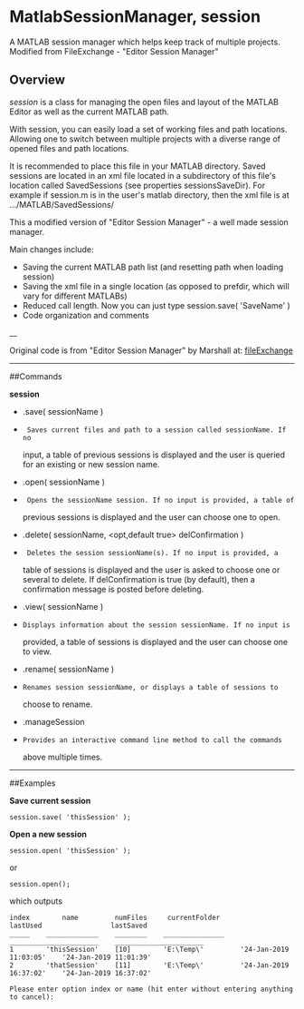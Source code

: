 # MatlabSessionManager, session

A MATLAB session manager which helps keep track of multiple projects.
Modified from FileExchange - "Editor Session Manager"

## Overview
*session* is a class for managing the open files and layout of the MATLAB
Editor as well as the current MATLAB path.

With session, you can easily load a set of working files and path
locations. Allowing one to switch between multiple projects with a
diverse range of opened files and path locations.



It is recommended to place this file in your MATLAB directory. Saved
sessions are located in an xml file located in a subdirectory of this
file's location called SavedSessions (see properties sessionsSaveDir). For example if session.m is in the user's  matlab directory, then the xml file is at .../MATLAB/SavedSessions/



This a modified version of "Editor Session Manager" - a well made session
manager.

Main changes include:
 
  * Saving the current MATLAB path list (and resetting path when loading
    session)
  * Saving the xml file in a single location (as opposed to prefdir,
    which will vary for different MATLABs)
  * Reduced call length. Now you can just type session.save( 'SaveName' )  
  * Code organization and comments

__


Original code is from "Editor Session Manager" by Marshall at:
[fileExchange](https://www.mathworks.com/matlabcentral/fileexchange/46352-editor-session-manager)


------------------------------------------------------------------------

##Commands

__session__

- .save( <opt> sessionName )
 -      Saves current files and path to a session called sessionName. If no
      input, a table of previous sessions is displayed and the user is
      queried for an existing or new session name.

-  .open( <opt> sessionName )
 -      Opens the sessionName session. If no input is provided, a table of
      previous sessions is displayed and the user can choose one to open.

-  .delete( <opt> sessionName, <opt,default true> delConfirmation )
 -      Deletes the session sessionName(s). If no input is provided, a
      table of sessions is displayed and the user is asked to choose one or several
      to delete. If delConfirmation is true (by default), then a
      confirmation message is posted before deleting.
      
-  .view( <opt> sessionName )
 -     Displays information about the session sessionName. If no input is
      provided, a table of sessions is displayed and the user can choose
      one to view.

-  .rename( <opt> sessionName )
 -     Renames session sessionName, or displays a table of sessions to
      choose to rename.

-  .manageSession
 -     Provides an interactive command line method to call the commands
      above multiple times.

-------------------------------------------------------------------------

##Examples

  __Save current session__

`session.save( 'thisSession' );`


  __Open a new session__

`session.open( 'thisSession' );`

or

`session.open();`

which outputs

    index        name         numFiles     currentFolder            lastUsed                 lastSaved       
    _____    _____________    ________    _______________    ______________________    ______________________
    1        'thisSession'    [10]        'E:\Temp\'         '24-Jan-2019 11:03:05'    '24-Jan-2019 11:01:39'
    2        'thatSession'    [11]        'E:\Temp\'         '24-Jan-2019 16:37:02'    '24-Jan-2019 16:37:02'

    Please enter option index or name (hit enter without entering anything to cancel):
